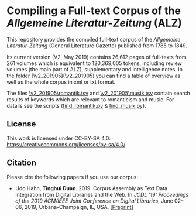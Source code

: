 # Compiling a Full-text Corpus of the *Allgemeine Literatur-Zeitung* (ALZ)

This repository provides the compiled full-text corpus of the *Allgemeine Literatur-Zeitung* (General Literature Gazette) published from 1785 to 1849.

Its current version (V2, May 2019) contains 26,612 pages of full-texts from 261 volumes which is equivalent to 120,369,005 tokens, including review volumes (the main part of ALZ), supplementary and intelligence notes. In the folder [\v2_201905\](\v2_201905) you can find a table of overview as well as the whole corpus in xml or txt format.

The files [\v2_201905\romantik.tsv](\v2_201905\romantik.tsv) and [\v2_201905\musik.tsv](\v2_201905\musik.tsv) contain search results of keywords which are relevant to romanticism and music. For datails see the scripts ([find_romantik.py](\v2_201905\romantik.py) & [find_musik.py](\v2_201905\musik.py)).

## License
This work is licensed under CC-BY-SA 4.0: https://creativecommons.org/licenses/by-sa/4.0/

## Citation
Please cite the following papers if you use our corpus:
* Udo Hahn, **Tinghui Duan**. 2019. Corpus Assembly as Text Data Integration from Digital Libraries and the Web. In *JCDL ’19: Proceedings of the 2019 ACM/IEEE Joint Conference on Digital Libraries*, June 02–06, 2019, Urbana-Champaign, IL, USA. [[Preprint](https://julielab.de/downloads/publications/papers/Hahn_Duan_2019_JCDL.pdf)]
